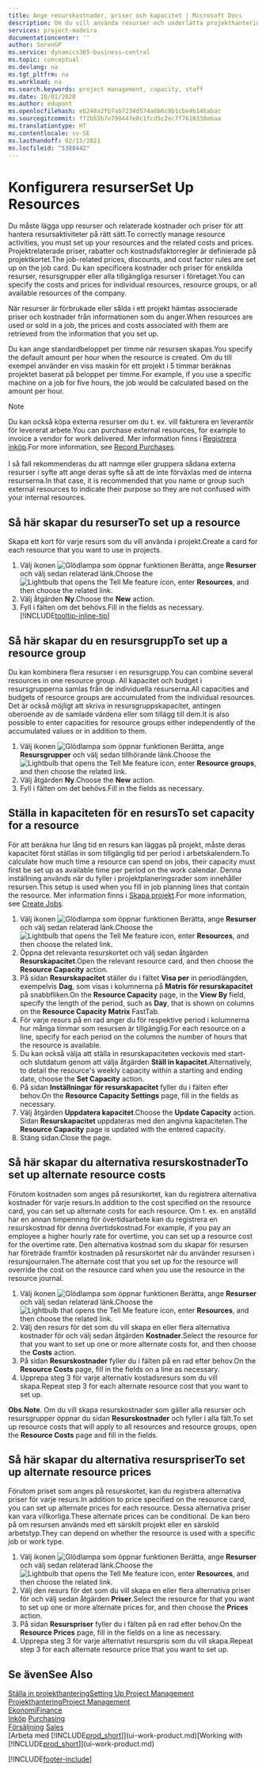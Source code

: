 ```yaml
---
title: Ange resurskostnader, priser och kapacitet | Microsoft Docs
description: Om du vill använda resurser och underlätta projekthantering, specificera kostnader och priser för enskilda resurser eller resursgrupper och ange en resurskapacitet.
services: project-madeira
documentationcenter: ''
author: SorenGP
ms.service: dynamics365-business-central
ms.topic: conceptual
ms.devlang: na
ms.tgt_pltfrm: na
ms.workload: na
ms.search.keywords: project management, capacity, staff
ms.date: 10/01/2020
ms.author: edupont
ms.openlocfilehash: eb248a2fb7ab7234d574a6b6c8b1cbe4b146abac
ms.sourcegitcommit: ff2b55b7e790447e0c1fcd5c2ec7f7610338ebaa
ms.translationtype: HT
ms.contentlocale: sv-SE
ms.lasthandoff: 02/15/2021
ms.locfileid: "5388442"
---
```

# <a name="set-up-resources"></a><span data-ttu-id="9c4b7-103">Konfigurera resurser</span><span class="sxs-lookup"><span data-stu-id="9c4b7-103">Set Up Resources</span></span>
<span data-ttu-id="9c4b7-104">Du måste lägga upp resurser och relaterade kostnader och priser för att hantera resursaktiviteter på rätt sätt.</span><span class="sxs-lookup"><span data-stu-id="9c4b7-104">To correctly manage resource activities, you must set up your resources and the related costs and prices.</span></span> <span data-ttu-id="9c4b7-105">Projektrelaterade priser, rabatter och kostnadsfaktorregler är definierade på projektkortet.</span><span class="sxs-lookup"><span data-stu-id="9c4b7-105">The job-related prices, discounts, and cost factor rules are set up on the job card.</span></span> <span data-ttu-id="9c4b7-106">Du kan specificera kostnader och priser för enskilda resurser, resursgrupper eller alla tillgängliga resurser i företaget.</span><span class="sxs-lookup"><span data-stu-id="9c4b7-106">You can specify the costs and prices for individual resources, resource groups, or all available resources of the company.</span></span>

<span data-ttu-id="9c4b7-107">När resurser är förbrukade eller sålda i ett projekt hämtas associerade priser och kostnader från informationen som du anger.</span><span class="sxs-lookup"><span data-stu-id="9c4b7-107">When resources are used or sold in a job, the prices and costs associated with them are retrieved from the information that you set up.</span></span>

<span data-ttu-id="9c4b7-108">Du kan ange standardbeloppet per timme när resursen skapas.</span><span class="sxs-lookup"><span data-stu-id="9c4b7-108">You specify the default amount per hour when the resource is created.</span></span> <span data-ttu-id="9c4b7-109">Om du till exempel använder en viss maskin för ett projekt i 5 timmar beräknas projektet baserat på beloppet per timme.</span><span class="sxs-lookup"><span data-stu-id="9c4b7-109">For example, if you use a specific machine on a job for five hours, the job would be calculated based on the amount per hour.</span></span>

> [!NOTE]
> <span data-ttu-id="9c4b7-110">Du kan också köpa externa resurser om du t. ex. vill fakturera en leverantör för levererat arbete.</span><span class="sxs-lookup"><span data-stu-id="9c4b7-110">You can purchase external resources, for example to invoice a vendor for work delivered.</span></span> <span data-ttu-id="9c4b7-111">Mer information finns i [Registrera inköp](purchasing-how-record-purchases.md).</span><span class="sxs-lookup"><span data-stu-id="9c4b7-111">For more information, see [Record Purchases](purchasing-how-record-purchases.md).</span></span><br /><br />
> <span data-ttu-id="9c4b7-112">I så fall rekommenderas du att namnge eller gruppera sådana externa resurser i syfte att ange deras syfte så att de inte förväxlas med de interna resurserna.</span><span class="sxs-lookup"><span data-stu-id="9c4b7-112">In that case, it is recommended that you name or group such external resources to indicate their purpose so they are not confused with your internal resources.</span></span>

## <a name="to-set-up-a-resource"></a><span data-ttu-id="9c4b7-113">Så här skapar du resurser</span><span class="sxs-lookup"><span data-stu-id="9c4b7-113">To set up a resource</span></span>
<span data-ttu-id="9c4b7-114">Skapa ett kort för varje resurs som du vill använda i projekt.</span><span class="sxs-lookup"><span data-stu-id="9c4b7-114">Create a card for each resource that you want to use in projects.</span></span>

1. <span data-ttu-id="9c4b7-115">Välj ikonen ![Glödlampa som öppnar funktionen Berätta](media/ui-search/search_small.png "Berätta vad du vill göra"), ange **Resurser** och välj sedan relaterad länk.</span><span class="sxs-lookup"><span data-stu-id="9c4b7-115">Choose the ![Lightbulb that opens the Tell Me feature](media/ui-search/search_small.png "Tell me what you want to do") icon, enter **Resources**, and then choose the related link.</span></span>
2. <span data-ttu-id="9c4b7-116">Välj åtgärden **Ny**.</span><span class="sxs-lookup"><span data-stu-id="9c4b7-116">Choose the **New** action.</span></span>
3. <span data-ttu-id="9c4b7-117">Fyll i fälten om det behövs.</span><span class="sxs-lookup"><span data-stu-id="9c4b7-117">Fill in the fields as necessary.</span></span> [!INCLUDE[tooltip-inline-tip](includes/tooltip-inline-tip_md.md)]  

## <a name="to-set-up-a-resource-group"></a><span data-ttu-id="9c4b7-118">Så här skapar du en resursgrupp</span><span class="sxs-lookup"><span data-stu-id="9c4b7-118">To set up a resource group</span></span>
<span data-ttu-id="9c4b7-119">Du kan kombinera flera resurser i en resursgrupp.</span><span class="sxs-lookup"><span data-stu-id="9c4b7-119">You can combine several resources in one resource group.</span></span> <span data-ttu-id="9c4b7-120">All kapacitet och budget i resursgrupperna samlas från de individuella resurserna.</span><span class="sxs-lookup"><span data-stu-id="9c4b7-120">All capacities and budgets of resource groups are accumulated from the individual resources.</span></span> <span data-ttu-id="9c4b7-121">Det är också möjligt att skriva in resursgruppskapacitet, antingen oberoende av de samlade värdena eller som tillägg till dem.</span><span class="sxs-lookup"><span data-stu-id="9c4b7-121">It is also possible to enter capacities for resource groups either independently of the accumulated values or in addition to them.</span></span>

1. <span data-ttu-id="9c4b7-122">Välj ikonen ![Glödlampa som öppnar funktionen Berätta](media/ui-search/search_small.png "Berätta vad du vill göra"), ange **Resursgrupper** och välj sedan tillhörande länk.</span><span class="sxs-lookup"><span data-stu-id="9c4b7-122">Choose the ![Lightbulb that opens the Tell Me feature](media/ui-search/search_small.png "Tell me what you want to do") icon, enter **Resource groups**, and then choose the related link.</span></span>
2. <span data-ttu-id="9c4b7-123">Välj åtgärden **Ny**.</span><span class="sxs-lookup"><span data-stu-id="9c4b7-123">Choose the **New** action.</span></span>
3. <span data-ttu-id="9c4b7-124">Fyll i fälten om det behövs.</span><span class="sxs-lookup"><span data-stu-id="9c4b7-124">Fill in the fields as necessary.</span></span>

## <a name="to-set-capacity-for-a-resource"></a><span data-ttu-id="9c4b7-125">Ställa in kapaciteten för en resurs</span><span class="sxs-lookup"><span data-stu-id="9c4b7-125">To set capacity for a resource</span></span>
<span data-ttu-id="9c4b7-126">För att beräkna hur lång tid en resurs kan läggas på projekt, måste deras kapacitet först ställas in som tillgänglig tid per period i arbetskalendern.</span><span class="sxs-lookup"><span data-stu-id="9c4b7-126">To calculate how much time a resource can spend on jobs, their capacity must first be set up as available time per period on the work calendar.</span></span> <span data-ttu-id="9c4b7-127">Denna inställning används när du fyller i projektplaneringsrader som innehåller resursen.</span><span class="sxs-lookup"><span data-stu-id="9c4b7-127">This setup is used when you fill in job planning lines that contain the resource.</span></span> <span data-ttu-id="9c4b7-128">Mer information finns i [Skapa projekt](projects-how-create-jobs.md).</span><span class="sxs-lookup"><span data-stu-id="9c4b7-128">For more information, see [Create Jobs](projects-how-create-jobs.md).</span></span>

1. <span data-ttu-id="9c4b7-129">Välj ikonen ![Glödlampa som öppnar funktionen Berätta](media/ui-search/search_small.png "Berätta vad du vill göra"), ange **Resurser** och välj sedan relaterad länk.</span><span class="sxs-lookup"><span data-stu-id="9c4b7-129">Choose the ![Lightbulb that opens the Tell Me feature](media/ui-search/search_small.png "Tell me what you want to do") icon, enter **Resources**, and then choose the related link.</span></span>
2. <span data-ttu-id="9c4b7-130">Öppna det relevanta resurskortet och välj sedan åtgärden **Resurskapacitet**.</span><span class="sxs-lookup"><span data-stu-id="9c4b7-130">Open the relevant resource card, and then choose the **Resource Capacity** action.</span></span>
3. <span data-ttu-id="9c4b7-131">På sidan **Resurskapacitet** ställer du i fältet **Visa per** in periodlängden, exempelvis **Dag**, som visas i kolumnerna på **Matris för resurskapacitet** på snabbfliken.</span><span class="sxs-lookup"><span data-stu-id="9c4b7-131">On the **Resource Capacity** page, in the **View By** field, specify the length of the period, such as **Day**, that is shown on columns on the **Resource Capacity Matrix** FastTab.</span></span>
4. <span data-ttu-id="9c4b7-132">För varje resurs på en rad anger du för respektive period i kolumnerna hur många timmar som resursen är tillgänglig.</span><span class="sxs-lookup"><span data-stu-id="9c4b7-132">For each resource on a line, specify for each period on the columns the number of hours that the resource is available.</span></span>
5. <span data-ttu-id="9c4b7-133">Du kan också välja att ställa in resurskapaciteten veckovis med start- och slutdatum genom att välja åtgärden **Ställ in kapacitet**.</span><span class="sxs-lookup"><span data-stu-id="9c4b7-133">Alternatively, to detail the resource's weekly capacity within a starting and ending date, choose the **Set Capacity** action.</span></span>
6. <span data-ttu-id="9c4b7-134">På sidan **Inställningar för resurskapacitet** fyller du i fälten efter behov.</span><span class="sxs-lookup"><span data-stu-id="9c4b7-134">On the **Resource Capacity Settings** page, fill in the fields as necessary.</span></span>
7. <span data-ttu-id="9c4b7-135">Välj åtgärden **Uppdatera kapacitet**.</span><span class="sxs-lookup"><span data-stu-id="9c4b7-135">Choose the **Update Capacity** action.</span></span> <span data-ttu-id="9c4b7-136">Sidan **Resurskapacitet** uppdateras med den angivna kapaciteten.</span><span class="sxs-lookup"><span data-stu-id="9c4b7-136">The **Resource Capacity** page is updated with the entered capacity.</span></span>
8. <span data-ttu-id="9c4b7-137">Stäng sidan.</span><span class="sxs-lookup"><span data-stu-id="9c4b7-137">Close the page.</span></span>

## <a name="to-set-up-alternate-resource-costs"></a><span data-ttu-id="9c4b7-138">Så här skapar du alternativa resurskostnader</span><span class="sxs-lookup"><span data-stu-id="9c4b7-138">To set up alternate resource costs</span></span>
<span data-ttu-id="9c4b7-139">Förutom kostnaden som anges på resurskortet, kan du registrera alternativa kostnader för varje resurs.</span><span class="sxs-lookup"><span data-stu-id="9c4b7-139">In addition to the cost specified on the resource card, you can set up alternate costs for each resource.</span></span> <span data-ttu-id="9c4b7-140">Om t. ex. en anställd har en annan timpenning för övertidsarbete kan du registrera en resurskostnad för denna övertidskostnad.</span><span class="sxs-lookup"><span data-stu-id="9c4b7-140">For example, if you pay an employee a higher hourly rate for overtime, you can set up a resource cost for the overtime rate.</span></span> <span data-ttu-id="9c4b7-141">Den alternativa kostnad som du skapar för resursen har företräde framför kostnaden på resurskortet när du använder resursen i resursjournalen.</span><span class="sxs-lookup"><span data-stu-id="9c4b7-141">The alternate cost that you set up for the resource will override the cost on the resource card when you use the resource in the resource journal.</span></span>

1. <span data-ttu-id="9c4b7-142">Välj ikonen ![Glödlampa som öppnar funktionen Berätta](media/ui-search/search_small.png "Berätta vad du vill göra"), ange **Resurser** och välj sedan relaterad länk.</span><span class="sxs-lookup"><span data-stu-id="9c4b7-142">Choose the ![Lightbulb that opens the Tell Me feature](media/ui-search/search_small.png "Tell me what you want to do") icon, enter **Resources**, and then choose the related link.</span></span>  
2. <span data-ttu-id="9c4b7-143">Välj den resurs för det som du vill skapa en eller flera alternativa kostnader för och välj sedan åtgärden **Kostnader**.</span><span class="sxs-lookup"><span data-stu-id="9c4b7-143">Select the resource for that you want to set up one or more alternate costs for, and then choose the **Costs** action.</span></span>  
3. <span data-ttu-id="9c4b7-144">På sidan **Resurskostnader** fyller du i fälten på en rad efter behov.</span><span class="sxs-lookup"><span data-stu-id="9c4b7-144">On the **Resource Costs** page, fill in the fields on a line as necessary.</span></span>  
4. <span data-ttu-id="9c4b7-145">Upprepa steg 3 för varje alternativ kostadsresurs som du vill skapa.</span><span class="sxs-lookup"><span data-stu-id="9c4b7-145">Repeat step 3 for each alternate resource cost that you want to set up.</span></span>

<span data-ttu-id="9c4b7-146">**Obs**.</span><span class="sxs-lookup"><span data-stu-id="9c4b7-146">**Note**.</span></span> <span data-ttu-id="9c4b7-147">Om du vill skapa resurskostnader som gäller alla resurser och resursgrupper öppnar du sidan  **Resurskostnader** och fyller i alla fält.</span><span class="sxs-lookup"><span data-stu-id="9c4b7-147">To set up resource costs that will apply to all resources and resource groups, open the **Resource Costs** page and fill in the fields.</span></span>

## <a name="to-set-up-alternate-resource-prices"></a><span data-ttu-id="9c4b7-148">Så här skapar du alternativa resurspriser</span><span class="sxs-lookup"><span data-stu-id="9c4b7-148">To set up alternate resource prices</span></span>
<span data-ttu-id="9c4b7-149">Förutom priset som anges på resurskortet, kan du registrera alternativa priser för varje resurs.</span><span class="sxs-lookup"><span data-stu-id="9c4b7-149">In addition to price specified on the resource card, you can set up alternate prices for each resource.</span></span> <span data-ttu-id="9c4b7-150">Dessa alternativa priser kan vara villkorliga.</span><span class="sxs-lookup"><span data-stu-id="9c4b7-150">These alternate prices can be conditional.</span></span> <span data-ttu-id="9c4b7-151">De kan bero på om resursen används med ett särskilt projekt eller en särskild arbetstyp.</span><span class="sxs-lookup"><span data-stu-id="9c4b7-151">They can depend on whether the resource is used with a specific job or work type.</span></span>

1. <span data-ttu-id="9c4b7-152">Välj ikonen ![Glödlampa som öppnar funktionen Berätta](media/ui-search/search_small.png "Berätta vad du vill göra"), ange **Resurser** och välj sedan relaterad länk.</span><span class="sxs-lookup"><span data-stu-id="9c4b7-152">Choose the ![Lightbulb that opens the Tell Me feature](media/ui-search/search_small.png "Tell me what you want to do") icon, enter **Resources**, and then choose the related link.</span></span>
2. <span data-ttu-id="9c4b7-153">Välj den resurs för det som du vill skapa en eller flera alternativa priser för och välj sedan åtgärden **Priser**.</span><span class="sxs-lookup"><span data-stu-id="9c4b7-153">Select the resource for that you want to set up one or more alternate prices for, and then choose the **Prices** action.</span></span>
3. <span data-ttu-id="9c4b7-154">På sidan **Resurspriser** fyller du i fälten på en rad efter behov.</span><span class="sxs-lookup"><span data-stu-id="9c4b7-154">On the **Resource Prices** page, fill in the fields on a line as necessary.</span></span>
4. <span data-ttu-id="9c4b7-155">Upprepa steg 3 för varje alternativt resurspris som du vill skapa.</span><span class="sxs-lookup"><span data-stu-id="9c4b7-155">Repeat step 3 for each alternate resource price that you want to set up.</span></span>

## <a name="see-also"></a><span data-ttu-id="9c4b7-156">Se även</span><span class="sxs-lookup"><span data-stu-id="9c4b7-156">See Also</span></span>
[<span data-ttu-id="9c4b7-157">Ställa in projekthantering</span><span class="sxs-lookup"><span data-stu-id="9c4b7-157">Setting Up Project Management</span></span>](projects-setup-projects.md)  
[<span data-ttu-id="9c4b7-158">Projekthantering</span><span class="sxs-lookup"><span data-stu-id="9c4b7-158">Project Management</span></span>](projects-manage-projects.md)  
[<span data-ttu-id="9c4b7-159">Ekonomi</span><span class="sxs-lookup"><span data-stu-id="9c4b7-159">Finance</span></span>](finance.md)  
<span data-ttu-id="9c4b7-160">[Inköp](purchasing-manage-purchasing.md)       </span><span class="sxs-lookup"><span data-stu-id="9c4b7-160">[Purchasing](purchasing-manage-purchasing.md)       </span></span>  
<span data-ttu-id="9c4b7-161">[Försäljning](sales-manage-sales.md)    </span><span class="sxs-lookup"><span data-stu-id="9c4b7-161">[Sales](sales-manage-sales.md)    </span></span>  
<span data-ttu-id="9c4b7-162">[Arbeta med [!INCLUDE[prod_short](includes/prod_short.md)]](ui-work-product.md)</span><span class="sxs-lookup"><span data-stu-id="9c4b7-162">[Working with [!INCLUDE[prod_short](includes/prod_short.md)]](ui-work-product.md)</span></span>  


[!INCLUDE[footer-include](includes/footer-banner.md)]